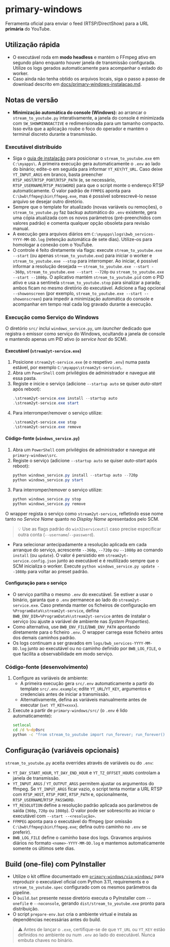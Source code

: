 # primary-windows

Ferramenta oficial para enviar o feed (RTSP/DirectShow) para a URL **primária** do YouTube.

## Utilização rápida

- O executável roda em **modo headless** e mantém o FFmpeg ativo em segundo plano enquanto houver janela de transmissão configurada. Utilize os logs gerados automaticamente para acompanhar o estado do worker.
- Caso ainda não tenha obtido os arquivos locais, siga o passo a passo de download descrito em [docs/primary-windows-instalacao.md](../docs/primary-windows-instalacao.md#11-obter-o-repositorio-git-ou-zip).

## Notas de versão

- **Minimização automática do console (Windows):** ao arrancar o `stream_to_youtube.py` interativamente, a janela do console é minimizada com `SW_SHOWMINNOACTIVE` e redimensionada para um tamanho compacto. Isso evita que a aplicação roube o foco do operador e mantém o terminal discreto durante a transmissão.

### Executável distribuído

- Siga o [guia de instalação](../docs/primary-windows-instalacao.md#2-executável-distribuído) para posicionar o `stream_to_youtube.exe` em `C:\myapps\`. A primeira execução gera automaticamente o `.env` ao lado do binário; edite-o em seguida para informar `YT_KEY`/`YT_URL`. Caso deixe `YT_INPUT_ARGS` em branco, basta preencher `RTSP_HOST`/`RTSP_PORT`/`RTSP_PATH` (e, se necessário, `RTSP_USERNAME`/`RTSP_PASSWORD`) para que o script monte o endereço RTSP automaticamente. O valor padrão de `FFMPEG` aponta para `C:\bwb\ffmpeg\bin\ffmpeg.exe`, mas é possível sobrescrevê-lo nesse arquivo se desejar outro diretório.
- Sempre que o template for atualizado (novas variáveis ou remoções), o `stream_to_youtube.py` faz backup automático do `.env` existente, gera uma cópia atualizada com os novos parâmetros (pré-preenchidos com valores padrão) e comenta qualquer opção obsoleta para revisão manual.
- A execução gera arquivos diários em `C:\myapps\logs\bwb_services-YYYY-MM-DD.log` (retenção automática de sete dias). Utilize-os para homologar a conexão com o YouTube.
- O controle é feito diretamente via flags: execute `stream_to_youtube.exe --start` (ou apenas `stream_to_youtube.exe`) para iniciar o worker e `stream_to_youtube.exe --stop` para interromper. Ao iniciar, é possível informar a resolução desejada — `stream_to_youtube.exe --start --360p`, `stream_to_youtube.exe --start --720p` ou `stream_to_youtube.exe --start --1080p`. O aplicativo mantém `stream_to_youtube.pid` com o PID ativo e usa a sentinela `stream_to_youtube.stop` para sinalizar a parada; ambos ficam no mesmo diretório do executável. Adicione a flag opcional `--showonscreen` (por exemplo, `stream_to_youtube.exe --start --showonscreen`) para impedir a minimização automática do console e acompanhar em tempo real cada log gravado durante a execução.

### Execução como Serviço do Windows

O diretório `src/` inclui `windows_service.py`, um *launcher* dedicado que registra o emissor como serviço do Windows, ocultando a janela de console e mantendo apenas um PID ativo (o *service host* do SCM).

#### Executável (`stream2yt-service.exe`)

1. Posicione `stream2yt-service.exe` (e o respetivo `.env`) numa pasta estável, por exemplo `C:\myapps\stream2yt-service\`.
2. Abra um `PowerShell` com privilégios de administrador e navegue até essa pasta.
3. Registe e inicie o serviço (adicione `--startup auto` se quiser *auto-start* após reboot):
   ```powershell
   .\stream2yt-service.exe install --startup auto
   .\stream2yt-service.exe start
   ```
4. Para interromper/remover o serviço utilize:
   ```powershell
   .\stream2yt-service.exe stop
   .\stream2yt-service.exe remove
   ```

#### Código-fonte (`windows_service.py`)

1. Abra um `PowerShell` com privilégios de administrador e navegue até `primary-windows\src`.
2. Registe o serviço (adicione `--startup auto` se quiser *auto-start* após reboot):
   ```powershell
   python windows_service.py install --startup auto --720p
   python windows_service.py start
   ```
3. Para interromper/remover o serviço utilize:
   ```powershell
   python windows_service.py stop
   python windows_service.py remove
   ```

O wrapper regista o serviço como `stream2yt-service`, refletindo esse nome tanto no *Service Name* quanto no *Display Name* apresentados pelo SCM.

> 💡 Use as flags padrão do `win32serviceutil` caso precise especificar outra conta (`--username`/`--password`).

- Para selecionar antecipadamente a resolução aplicada em cada arranque do serviço, acrescente `--360p`, `--720p` ou `--1080p`
  ao comando `install` (ou `update`). O valor é persistido em `stream2yt-service.config.json` junto ao executável e é reutilizado
  sempre que o SCM inicializa o worker. Execute `python windows_service.py update --1080p` para voltar ao preset padrão.

#### Configuração para o serviço

- O serviço partilha o mesmo `.env` do executável. Se estiver a usar o binário, garanta que o `.env` permanece ao lado do `stream2yt-service.exe`. Caso pretenda manter os ficheiros de configuração em `%ProgramData%\stream2yt-service`, defina `BWB_ENV_DIR=%ProgramData%\stream2yt-service` antes de instalar o serviço (ou ajuste a variável de ambiente nas *System Properties*).
- Como alternativa, use `BWB_ENV_FILE`/`BWB_ENV_PATH` apontando diretamente para o ficheiro `.env`. O wrapper carrega esse ficheiro antes dos demais caminhos padrão.
- Os logs continuam a ser gravados em `logs/bwb_services-YYYY-MM-DD.log` junto ao executável ou no caminho definido por `BWB_LOG_FILE`, o que facilita a observabilidade em modo serviço.

### Código-fonte (desenvolvimento)

1. Configure as variáveis de ambiente:
   - A primeira execução gera `src/.env` automaticamente a partir do template `src/.env.example`; edite `YT_URL`/`YT_KEY`, argumentos e credenciais antes de iniciar a transmissão.
   - Alternativamente, defina as variáveis manualmente antes de executar (`set YT_KEY=xxxx`).
2. Execute a partir de `primary-windows/src/` (o `.env` é lido automaticamente):
   ```bat
   setlocal
   cd /d %~dp0src
   python -c "from stream_to_youtube import run_forever; run_forever()"
   ```

## Configuração (variáveis opcionais)

`stream_to_youtube.py` aceita overrides através de variáveis ou do `.env`:

- `YT_DAY_START_HOUR`, `YT_DAY_END_HOUR` e `YT_TZ_OFFSET_HOURS` controlam a janela de transmissão.
- `YT_INPUT_ARGS` / `YT_OUTPUT_ARGS` permitem ajustar os argumentos do ffmpeg. Se `YT_INPUT_ARGS` ficar vazio, o script tenta montar a URL RTSP com `RTSP_HOST`, `RTSP_PORT`, `RTSP_PATH` e, opcionalmente, `RTSP_USERNAME`/`RTSP_PASSWORD`.
- `YT_RESOLUTION` define a resolução padrão aplicada aos parâmetros de saída (`360p`, `720p` ou `1080p`). O valor pode ser sobrescrito ao iniciar o executável com `--start --<resolução>`.
- `FFMPEG` aponta para o executável do ffmpeg (por omissão `C:\bwb\ffmpeg\bin\ffmpeg.exe`; defina outro caminho no `.env` se preferir).
- `BWB_LOG_FILE` define o caminho base dos logs. Gravamos arquivos diários no formato
  `<nome>-YYYY-MM-DD.log` e mantemos automaticamente somente os últimos sete dias.

## Build (one-file) com PyInstaller

- Utilize o kit offline documentado em [`primary-windows/via-windows/`](./via-windows/README.md) para reproduzir o executável oficial com Python 3.11, requirements e o `stream_to_youtube.spec` configurado com os mesmos parâmetros da pipeline.
- O `build.bat` presente nesse diretório executa o PyInstaller com `--onefile` e `--noconsole`, gerando `dist/stream_to_youtube.exe` pronto para distribuição.
- O script `prepare-env.bat` cria o ambiente virtual e instala as dependências necessárias antes do build.

> ⚠️ Antes de lançar o `.exe`, certifique-se de que `YT_URL` ou `YT_KEY` estão definidos no ambiente ou num `.env` ao lado do executável. Nunca embuta chaves no binário.
